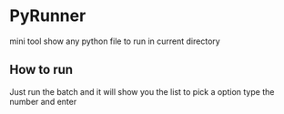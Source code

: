 # PyRunner
mini tool show any python file to run in current directory<br/>

## How to run
Just run the batch and it will show you the list
to pick a option type the number and enter
